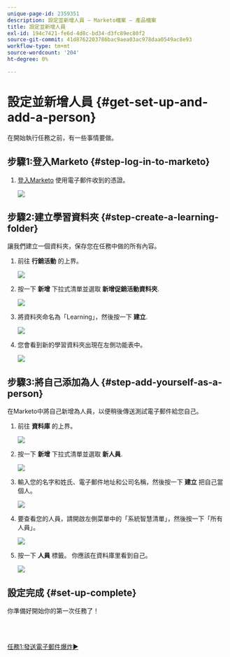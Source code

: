 ```yaml
---
unique-page-id: 2359351
description: 設定並新增人員 — Marketo檔案 — 產品檔案
title: 設定並新增人員
exl-id: 194c7421-fe6d-4d8c-bd34-d3fc89ec80f2
source-git-commit: 41d8762203786bac9aea03ac978daa0549ac8e93
workflow-type: tm+mt
source-wordcount: '204'
ht-degree: 0%

---
```


# 設定並新增人員 {#get-set-up-and-add-a-person}

在開始執行任務之前，有一些事情要做。

## 步驟1:登入Marketo {#step-log-in-to-marketo}

1. [登入Marketo](https://app.marketo.com) 使用電子郵件收到的憑證。

   ![](assets/one.png)

## 步驟2:建立學習資料夾 {#step-create-a-learning-folder}

讓我們建立一個資料夾，保存您在任務中做的所有內容。

1. 前往 **行銷活動** 的上界。

   ![](assets/two.png)

1. 按一下 **新增** 下拉式清單並選取 **新增促銷活動資料夾**.

   ![](assets/image2014-9-24-10-3a53-3a38.png)

1. 將資料夾命名為「Learning」，然後按一下 **建立**.

   ![](assets/image2014-9-24-10-3a53-3a55.png)

1. 您會看到新的學習資料夾出現在左側功能表中。

   ![](assets/image2014-9-24-10-3a54-3a9.png)

## 步驟3:將自己添加為人 {#step-add-yourself-as-a-person}

在Marketo中將自己新增為人員，以便稍後傳送測試電子郵件給您自己。

1. 前往 **資料庫** 的上界。

   ![](assets/db.png)

1. 按一下 **新增** 下拉式清單並選取 **新人員**.

   ![](assets/seven.png)

1. 輸入您的名字和姓氏、電子郵件地址和公司名稱，然後按一下 **建立** 把自己當個人。

   ![](assets/eight.png)

1. 要查看您的人員，請開啟左側菜單中的「系統智慧清單」，然後按一下「所有人員」。

   ![](assets/nine.png)

1. 按一下 **人員** 標籤。 你應該在資料庫里看到自己。

   ![](assets/ten.png)

## 設定完成 {#set-up-complete}

你準備好開始你的第一次任務了！

<br> 

[任務1:發送電子郵件爆炸►](/help/marketo/getting-started/quick-wins/send-an-email.md)
